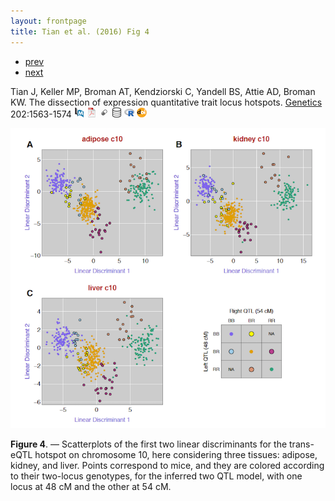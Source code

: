 ```yaml
---
layout: frontpage
title: Tian et al. (2016) Fig 4
---
```


<div class="navbar">
  <div class="navbar-inner">
      <ul class="nav">
          <li><a href="isletc6_fig4.html">prev</a></li>
          <li><a href="rqtlbook.html">next</a></li>
      </ul>
  </div>
</div>

Tian J, Keller MP, Broman AT, Kendziorski C, Yandell BS, Attie AD,
Broman KW. The dissection of expression quantitative trait locus
hotspots. [Genetics](https://genetics.org) 202:1563-1574
[![PubMed](../icons16/pubmed-icon.png)](https://www.ncbi.nlm.nih.gov/pubmed/26837753)
[![pdf](../icons16/pdf-icon.png)](https://www.genetics.org/content/genetics/202/4/1563.full.pdf)
[![supplement](../icons16/supp-icon.png)](https://www.biostat.wisc.edu/~kbroman/publications/transbandpaper_FileS1.pdf)
[![data](../icons16/data-icon.png)](https://bit.ly/B6BTBR)
[![qtlpvl software](../icons16/R-icon.png)](https://github.com/jianan/qtlpvl)
[![doi](../icons16/doi-icon.png)](https://doi.org/10.1534/genetics.115.183624)

![Tian et al. (2016) Fig 4](../bigpublpics/tian2016_fig4_lg.png)

**Figure 4**. &mdash; Scatterplots of the first two linear
discriminants for the trans-eQTL hotspot on chromosome 10, here
considering three tissues: adipose, kidney, and liver. Points
correspond to mice, and they are colored according to their two-locus
genotypes, for the inferred two QTL model, with one locus at 48 cM and
the other at 54 cM.

